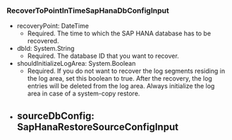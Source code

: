 ### RecoverToPointInTimeSapHanaDbConfigInput


- recoveryPoint: DateTime
  - Required. The time to which the SAP HANA database has to be recovered.
- dbId: System.String
  - Required. The database ID that you want to recover.
- shouldInitializeLogArea: System.Boolean
  - Required. If you do not want to recover the log segments residing in the log area, set this boolean to true. After the recovery, the log entries will be deleted from the log area. Always initialize the log area in case of a system-copy restore.
- sourceDbConfig: SapHanaRestoreSourceConfigInput
  - 
